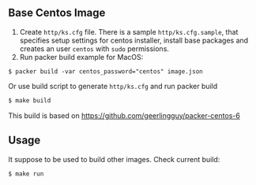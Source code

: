 ## Base Centos Image

1. Create `http/ks.cfg` file. There is a sample `http/ks.cfg.sample`, that specifies setup settings for centos installer, install base packages and creates an user `centos` with `sudo` permissions.
2. Run packer build example for MacOS:

 ```shell
 $ packer build -var centos_password="centos" image.json
 ```

Or use build script to generate `http/ks.cfg` and run packer build

```bash
$ make build
```

This build is based on https://github.com/geerlingguy/packer-centos-6


## Usage

It suppose to be used to build other images. Check current build:

```shell
$ make run
```
